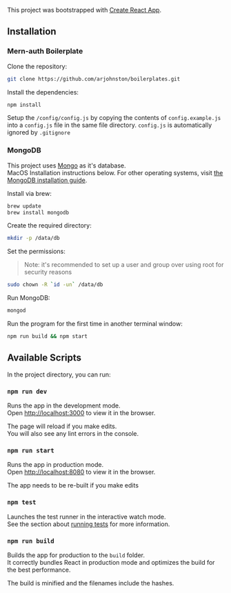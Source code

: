 This project was bootstrapped with [Create React App](https://github.com/facebookincubator/create-react-app).

## Installation

### Mern-auth Boilerplate
Clone the repository:
```sh
git clone https://github.com/arjohnston/boilerplates.git
```

Install the dependencies:
```sh
npm install
```

Setup the `/config/config.js` by copying the contents of `config.example.js` into a `config.js` file in the same file directory. `config.js` is automatically ignored by `.gitignore`

### MongoDB
This project uses [Mongo](https://www.mongodb.com/) as it's database.<br>
MacOS Installation instructions below. For other operating systems, visit [the MongoDB installation guide](https://docs.mongodb.com/manual/administration/install-community/).

Install via brew:
```sh
brew update
brew install mongodb
```

Create the required directory:
```sh
mkdir -p /data/db
```

Set the permissions:
> Note: it's recommended to set up a user and group over using root for security reasons

```sh
sudo chown -R `id -un` /data/db
```

Run MongoDB:
```sh
mongod
```

Run the program for the first time in another terminal window:
```sh
npm run build && npm start
```


## Available Scripts

In the project directory, you can run:

### `npm run dev`

Runs the app in the development mode.<br>
Open [http://localhost:3000](http://localhost:3000) to view it in the browser.

The page will reload if you make edits.<br>
You will also see any lint errors in the console.

### `npm run start`

Runs the app in production mode.<br>
Open [http://localhost:8080](http://localhost:8080) to view it in the browser.

The app needs to be re-built if you make edits<br>

### `npm test`

Launches the test runner in the interactive watch mode.<br>
See the section about [running tests](#running-tests) for more information.

### `npm run build`

Builds the app for production to the `build` folder.<br>
It correctly bundles React in production mode and optimizes the build for the best performance.

The build is minified and the filenames include the hashes.<br>
